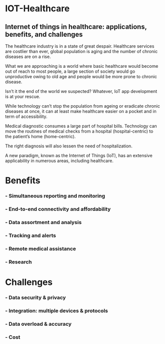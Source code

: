 # IOT-Healthcare

## Internet of things in healthcare: applications, benefits, and challenges
The healthcare industry is in a state of great despair. Healthcare services are costlier than ever, global population is aging and the number of chronic diseases are on a rise.

What we are approaching is a world where basic healthcare would become out of reach to most people, a large section of society would go unproductive owing to old age and people would be more prone to chronic disease.

Isn’t it the end of the world we suspected? Whatever, IoT app development is at your rescue.

While technology can’t stop the population from ageing or eradicate chronic diseases at once, it can at least make healthcare easier on a pocket and in term of accessibility.

Medical diagnostic consumes a large part of hospital bills. Technology can move the routines of medical checks from a hospital (hospital-centric) to the patient’s home (home-centric).

The right diagnosis will also lessen the need of hospitalization.

A new paradigm, known as the Internet of Things (IoT), has an extensive applicability in numerous areas, including healthcare.

# Benefits
### - Simultaneous reporting and monitoring
### - End-to-end connectivity and affordability
### - Data assortment and analysis
### - Tracking and alerts
### - Remote medical assistance
### - Research

# Challenges
### - Data security & privacy
### - Integration: multiple devices & protocols
### - Data overload & accuracy
### - Cost

